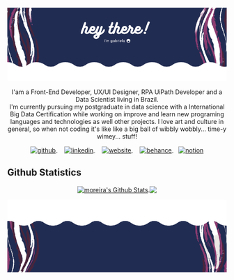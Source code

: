 
<p align="center">
  <img src="/media/img/header-re.png" />
</p>

<p align="center">
I'am a Front-End Developer, UX/UI Designer, RPA UiPath Developer and a Data Scientist living in Brazil.</br>
I'm currently pursuing my postgraduate in data science with a International Big Data Certification while working on improve and learn new programing languages and technologies as well other projects. I love art and culture in general, so when not coding it's like like a big ball of wibbly wobbly... time-y wimey... stuff!
</p>
<p align="center">
  <a href="https://github.com/GabrielaMoreira">
    <img align="center" src='https://cdn.jsdelivr.net/npm/simple-icons@3.0.1/icons/github.svg' alt='github' height='18'>
  </a>
  &nbsp;&nbsp;&nbsp;
  <a href="https://www.linkedin.com/in/profile-gabriela-moreira/">
    <img align="center" src='https://cdn.jsdelivr.net/npm/simple-icons@3.0.1/icons/linkedin.svg' alt='linkedin' height='18'>
  </a>
  &nbsp;&nbsp;&nbsp;
  <a href="https://github.com/GabrielaMoreira">
    <img align="center" src='https://cdn.jsdelivr.net/npm/simple-icons@3.0.1/icons/icloud.svg' alt='website' height='18'>
  </a>
  &nbsp;&nbsp;&nbsp;
   <a href="https://www.behance.net/gabriela-moreira">
    <img align="center" src='https://cdn.jsdelivr.net/npm/simple-icons@3.0.1/icons/behance.svg' alt='behance' height='18'>
  </a>  
  &nbsp;&nbsp;
  <a href="https://www.notion.so/CG-Code-Guides-8b4e7dbbef814de8b46afe8b062156eb">
    <img align="center" src='https://cdn.jsdelivr.net/npm/simple-icons@3.0.1/icons/notion.svg' alt='notion' height='18'>
  </a><!--
  <a href="https://stackoverflow.com/users/7092253/gabriela-moreira">
    <img align="center" src='https://cdn.jsdelivr.net/npm/simple-icons@3.0.1/icons/stackoverflow.svg' alt='stackoverflow' height='18'>
  </a>-->   
</p>

<!--
## What I’m currently up to 


<img src="media/img/table.jpg" width="100%" height="42%" align="center">
-->
## Github Statistics 


<p align="center">
  <a href="https://github.com/GabrielaMoreira">
    <img align="center", width="400", height="100", alt="moreira's Github Stats" src="https://github-readme-stats.vercel.app/api?username=GabrielaMoreira&show_icons=true&hide_border=true&theme=dracula" />
  </a>

  <a href="https://github.com/GabrielaMoreira">
    <img align="center", width="400" src="https://github-readme-stats.anuraghazra1.vercel.app/api/top-langs/?username=GabrielaMoreira&langs_count=8&layout=compact&theme=dracula" />
  </a>
</p>

<p align="center">
  <img src="/media/img/footer-re.png" />
</p>

